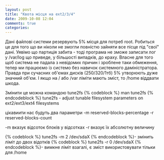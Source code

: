 ```yaml
---
layout: post
title: "Квота місця на ext2/3/4"
date: 2009-10-08 12:04
comments: true
categories: 
---
```

Дані файлові системи резервують 5% місця для потреб root. Робиться це для того що ви ніколи не змогли повністю зайняти все пісце під "свої" дані. Уявімо що партиція забита - тоді програма не зможе записати лог у /var/log що приведе, у більшості випадків, до краху. Власне для того щоб система не падала з невідомих причин і зроблене таки обмеження, тепер ми працюємо із системо без навичок системного даміністратора. Правда при сучасних об'ємах дисків (250/320/1тб) 5% утворюють дуже значний об'єм. І якщо на / або /var ліміти мають зміст, то /home віддвати шкода.

Змінити це можна командою tune2fs
{% codeblock %} man tune2fs {% endcodeblock %}
tune2fs - adjust tunable filesystem parameters on ext2/ext3/ext4 filesystems

цікавиити нас будуть два параметри
-m reserved-blocks-percentage
-r  reserved-blocks-count 

-m вказує відсоток блоків у відсотках
-r вказує їх абсолютну величину

{% codeblock %} tune2fs -m 2 /dev/sdaX {% endcodeblock %}- змінить ліміт до двох відотків
{% codeblock %} tune2fs -r 0 /dev/sdaX {% endcodeblock %}- вимкне ліміт взагалі, є зміст використовувати тільки для /home 
